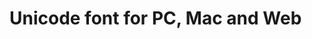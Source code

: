 <link href='https://saosu-mp.github.io/font/all.css' rel='stylesheet'/>
<h1>Unicode font for PC, Mac and Web</h1>

